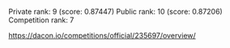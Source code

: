 Private rank: 9 (score: 0.87447)
Public rank: 10 (score: 0.87206)
Competition rank: 7

https://dacon.io/competitions/official/235697/overview/

